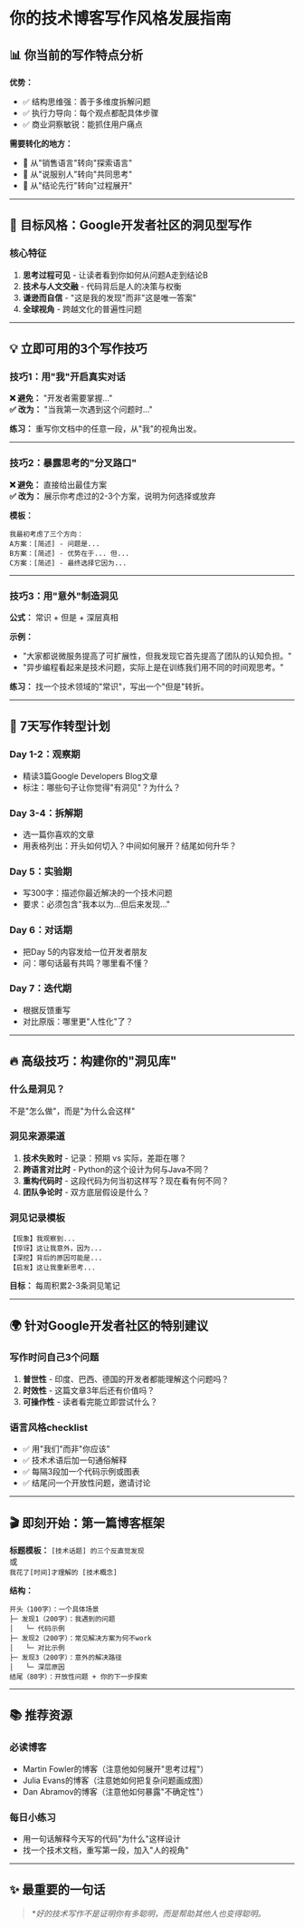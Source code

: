 # 你的技术博客写作风格发展指南

## 📊 你当前的写作特点分析

**优势：**

- ✅ 结构思维强：善于多维度拆解问题
- ✅ 执行力导向：每个观点都配具体步骤
- ✅ 商业洞察敏锐：能抓住用户痛点

**需要转化的地方：**

- 🔄 从"销售语言"转向"探索语言"
- 🔄 从"说服别人"转向"共同思考"
- 🔄 从"结论先行"转向"过程展开"

---

## 🎯 目标风格：Google开发者社区的洞见型写作

### 核心特征

1. **思考过程可见** - 让读者看到你如何从问题A走到结论B
2. **技术与人文交融** - 代码背后是人的决策与权衡
3. **谦逊而自信** - "这是我的发现"而非"这是唯一答案"
4. **全球视角** - 跨越文化的普遍性问题

---

## 💡 立即可用的3个写作技巧

### 技巧1：用"我"开启真实对话

**❌ 避免：** "开发者需要掌握..."  
**✅ 改为：** "当我第一次遇到这个问题时..."

**练习：** 重写你文档中的任意一段，从"我"的视角出发。

---

### 技巧2：暴露思考的"分叉路口"

**❌ 避免：** 直接给出最佳方案  
**✅ 改为：** 展示你考虑过的2-3个方案，说明为何选择或放弃

**模板：**

```
我最初考虑了三个方向：
A方案：[简述] - 问题是...
B方案：[简述] - 优势在于... 但...
C方案：[简述] - 最终选择它因为...
```

---

### 技巧3：用"意外"制造洞见

**公式：** 常识 + 但是 + 深层真相

**示例：**

- "大家都说微服务提高了可扩展性，但我发现它首先提高了团队的认知负担。"
- "异步编程看起来是技术问题，实际上是在训练我们用不同的时间观思考。"

**练习：** 找一个技术领域的"常识"，写出一个"但是"转折。

---

## 📝 7天写作转型计划

### Day 1-2：观察期

- 精读3篇Google Developers Blog文章
- 标注：哪些句子让你觉得"有洞见"？为什么？

### Day 3-4：拆解期

- 选一篇你喜欢的文章
- 用表格列出：开头如何切入？中间如何展开？结尾如何升华？

### Day 5：实验期

- 写300字：描述你最近解决的一个技术问题
- 要求：必须包含"我本以为...但后来发现..."

### Day 6：对话期

- 把Day 5的内容发给一位开发者朋友
- 问：哪句话最有共鸣？哪里看不懂？

### Day 7：迭代期

- 根据反馈重写
- 对比原版：哪里更"人性化"了？

---

## 🔥 高级技巧：构建你的"洞见库"

### 什么是洞见？

不是"怎么做"，而是"为什么会这样"

### 洞见来源渠道

1. **技术失败时** - 记录：预期 vs 实际，差距在哪？
2. **跨语言对比时** - Python的这个设计为何与Java不同？
3. **重构代码时** - 这段代码为何当初这样写？现在看有何不同？
4. **团队争论时** - 双方底层假设是什么？

### 洞见记录模板

```
【现象】我观察到...
【惊讶】这让我意外，因为...
【深挖】背后的原因可能是...
【启发】这让我重新思考...
```

**目标：** 每周积累2-3条洞见笔记

---

## 🌍 针对Google开发者社区的特别建议

### 写作时问自己3个问题

1. **普世性** - 印度、巴西、德国的开发者都能理解这个问题吗？
2. **时效性** - 这篇文章3年后还有价值吗？
3. **可操作性** - 读者看完能立即尝试什么？

### 语言风格checklist

- ✅ 用"我们"而非"你应该"
- ✅ 技术术语后加一句通俗解释
- ✅ 每隔3段加一个代码示例或图表
- ✅ 结尾问一个开放性问题，邀请讨论

---

## 🎬 即刻开始：第一篇博客框架

**标题模板：** `[技术话题] 的三个反直觉发现`  
或  
`我花了[时间]才理解的 [技术概念]`

**结构：**

```
开头（100字）：一个具体场景
├─ 发现1（200字）：我遇到的问题
│   └─ 代码示例
├─ 发现2（200字）：常见解决方案为何不work
│   └─ 对比示例
├─ 发现3（200字）：意外的解决路径
│   └─ 深层原因
结尾（80字）：开放性问题 + 你的下一步探索
```

---

## 📚 推荐资源

### 必读博客

- Martin Fowler的博客（注意他如何展开"思考过程"）
- Julia Evans的博客（注意她如何把复杂问题画成图）
- Dan Abramov的博客（注意他如何暴露"不确定性"）

### 每日小练习

- 用一句话解释今天写的代码"为什么"这样设计
- 找一个技术文档，重写第一段，加入"人的视角"

---

## ✨ 最重要的一句话

> *_好的技术写作不是证明你有多聪明，而是帮助其他人也变得聪明。_